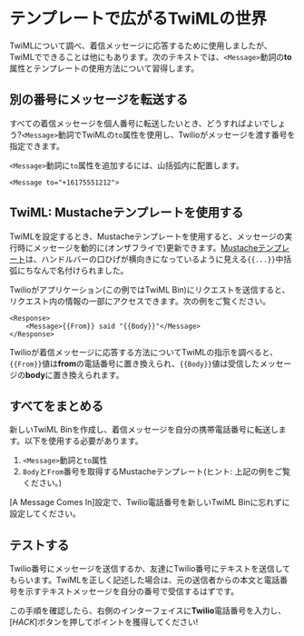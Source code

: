 # テンプレートで広がるTwiMLの世界

TwiMLについて調べ、着信メッセージに応答するために使用しましたが、TwiMLでできることは他にもあります。次のテキストでは、`<Message>`動詞の**to**属性とテンプレートの使用方法について習得します。

## 別の番号にメッセージを転送する

すべての着信メッセージを個人番号に転送したいとき、どうすればよいでしょう?`<Message>`動詞でTwiMLの`to`属性を使用し、Twilioがメッセージを渡す番号を指定できます。

`<Message>`動詞に`to`属性を追加するには、山括弧内に配置します。

```
<Message to="+16175551212">
```

## TwiML: Mustacheテンプレートを使用する

TwiMLを設定するとき、Mustacheテンプレートを使用すると、メッセージの実行時にメッセージを動的に(オンザフライで)更新できます。[Mustacheテンプレート](https://mustache.github.io/mustache.5.html)は、ハンドルバーの口ひげが横向きになっているように見える`{{...}}`中括弧にちなんで名付けられました。

Twilioがアプリケーション(この例ではTwiML Bin)にリクエストを送信すると、リクエスト内の情報の一部にアクセスできます。次の例をご覧ください。

```
<Response>
	<Message>{{From}} said "{{Body}}"</Message>
</Response>
```

Twilioが着信メッセージに応答する方法についてTwiMLの指示を調べると、`{{From}}`値は**from**の電話番号に置き換えられ、`{{Body}}`値は受信したメッセージの**body**に置き換えられます。

## すべてをまとめる

新しいTwiML Binを作成し、着信メッセージを自分の携帯電話番号に転送します。以下を使用する必要があります。

1. `<Message>`動詞と`to`属性
2. `Body`と`From`番号を取得するMustacheテンプレート(ヒント:  上記の例をご覧ください。)

[A Message Comes In]設定で、Twilio電話番号を新しいTwiML Binに忘れずに設定してください。

## テストする

Twilio番号にメッセージを送信するか、友達にTwilio番号にテキストを送信してもらいます。TwiMLを正しく記述した場合は、元の送信者からの本文と電話番号を示すテキストメッセージを自分の番号で受信するはずです。

この手順を確認したら、右側のインターフェイスに**Twilio**電話番号を入力し、[_HACK_]ボタンを押してポイントを獲得してください!